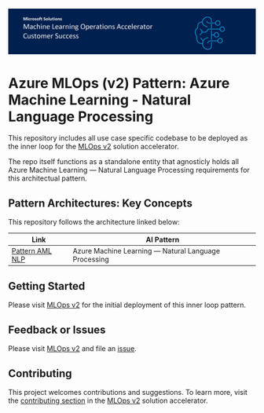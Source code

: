 ![Header](https://raw.githubusercontent.com/Azure/mlops-v2/refs/heads/main/media/mlopsheader.jpg)

# Azure MLOps (v2) Pattern: Azure Machine Learning - Natural Language Processing

This repository includes all use case specific codebase to be deployed as the inner loop for the [MLOps v2](https://github.com/0Upjh80d/mlops-v2) solution accelerator.

The repo itself functions as a standalone entity that agnosticly holds all Azure Machine Learning — Natural Language Processing requirements for this architectual pattern.

## Pattern Architectures: Key Concepts

This repository follows the architecture linked below:

| Link                                                                                                                            | AI Pattern                                           |
| ------------------------------------------------------------------------------------------------------------------------------- | ---------------------------------------------------- |
| [Pattern AML NLP](https://github.com/0Upjh80d/mlops-v2/blob/main/documentation/architecture/media/azureml-nlp-architecture.png) | Azure Machine Learning — Natural Language Processing |

## Getting Started

Please visit [MLOps v2](https://github.com/0Upjh80d/mlops-v2) for the initial deployment of this inner loop pattern.

## Feedback or Issues

Please visit [MLOps v2](https://github.com/0Upjh80d/mlops-v2) and file an [issue](https://github.com/0Upjh80d/mlops-v2/issues).

## Contributing

This project welcomes contributions and suggestions. To learn more, visit the [contributing section](https://github.com/0Upjh80d/mlops-v2/blob/main/README.md#contributing-) in the [MLOps v2](https://github.com/0Upjh80d/mlops-v2) solution accelerator.
